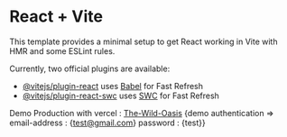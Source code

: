 # React + Vite

This template provides a minimal setup to get React working in Vite with HMR and some ESLint rules.

Currently, two official plugins are available:

- [@vitejs/plugin-react](https://github.com/vitejs/vite-plugin-react/blob/main/packages/plugin-react/README.md) uses [Babel](https://babeljs.io/) for Fast Refresh
- [@vitejs/plugin-react-swc](https://github.com/vitejs/vite-plugin-react-swc) uses [SWC](https://swc.rs/) for Fast Refresh


 Demo Production with vercel : [The-Wild-Oasis](https://the-wild-oasis-mahdis-projects-b0760c40.vercel.app)
 {demo authentication => email-address : {test@gmail.com} password : {test}}

